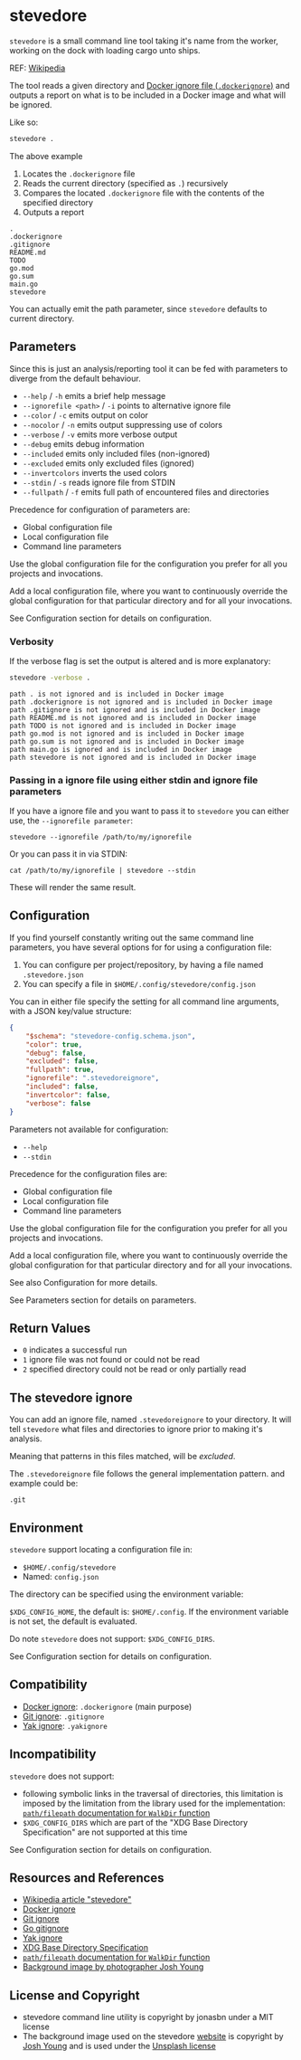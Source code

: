 # stevedore

`stevedore` is a small command line tool taking it's name from the worker, working on the dock with loading cargo unto ships.

REF: [Wikipedia][WIKIPEDIA]

The tool reads a given directory and [Docker ignore file (`.dockerignore`)][DOCKERIGNORE] and outputs a report on what is to be included in a Docker image and what will be ignored.

Like so:

```bash
stevedore .
```

The above example

1. Locates the `.dockerignore` file
2. Reads the current directory (specified as `.`) recursively
3. Compares the located `.dockerignore` file with the contents of the specified directory
4. Outputs a report

```text
.
.dockerignore
.gitignore
README.md
TODO
go.mod
go.sum
main.go
stevedore
```

You can actually emit the path parameter, since `stevedore` defaults to current directory.

## Parameters

Since this is just an analysis/reporting tool it can be fed with parameters to diverge from the default behaviour.

- `--help` / `-h` emits a brief help message
- `--ignorefile <path>` / `-i` points to alternative ignore file
- `--color` / `-c` emits output on color
- `--nocolor` / `-n` emits output suppressing use of colors
- `--verbose` / `-v` emits more verbose output
- `--debug` emits debug information
- `--included` emits only included files (non-ignored)
- `--excluded` emits only excluded files (ignored)
- `--invertcolors` inverts the used colors
- `--stdin` / `-s` reads ignore file from STDIN
- `--fullpath` / `-f` emits full path of encountered files and directories

Precedence for configuration of parameters are:

- Global configuration file
- Local configuration file
- Command line parameters

Use the global configuration file for the configuration you prefer for all you projects and invocations.

Add a local configuration file, where you want to continuously override the global configuration for that particular directory and for all your invocations.

See Configuration section for details on configuration.

### Verbosity

If the verbose flag is set the output is altered and is more explanatory:

```bash
stevedore -verbose .
```

```text
path . is not ignored and is included in Docker image
path .dockerignore is not ignored and is included in Docker image
path .gitignore is not ignored and is included in Docker image
path README.md is not ignored and is included in Docker image
path TODO is not ignored and is included in Docker image
path go.mod is not ignored and is included in Docker image
path go.sum is not ignored and is included in Docker image
path main.go is ignored and is included in Docker image
path stevedore is not ignored and is included in Docker image
```

### Passing in a ignore file using either stdin and ignore file parameters

If you have a ignore file and you want to pass it to `stevedore` you can either use, the `--ignorefile parameter`:

`stevedore --ignorefile /path/to/my/ignorefile`

Or you can pass it in via STDIN:

`cat /path/to/my/ignorefile | stevedore --stdin`

These will render the same result.

## Configuration

If you find yourself constantly writing out the same command line parameters, you have several options for for using a configuration file:

1. You can configure per project/repository, by having a file named `.stevedore.json`
2. You can specify a file in `$HOME/.config/stevedore/config.json`

You can in either file specify the setting for all command line arguments, with a JSON key/value structure:

```json
{
    "$schema": "stevedore-config.schema.json",
    "color": true,
    "debug": false,
    "excluded": false,
    "fullpath": true,
    "ignorefile": ".stevedoreignore",
    "included": false,
    "invertcolor": false,
    "verbose": false
}
```

Parameters not available for configuration:

- `--help`
- `--stdin`

Precedence for the configuration files are:

- Global configuration file
- Local configuration file
- Command line parameters

Use the global configuration file for the configuration you prefer for all you projects and invocations.

Add a local configuration file, where you want to continuously override the global configuration for that particular directory and for all your invocations.

See also Configuration for more details.

See Parameters section for details on parameters.

## Return Values

- `0` indicates a successful run
- `1` ignore file was not found or could not be read
- `2` specified directory could not be read or only partially read

## The stevedore ignore

You can add an ignore file, named `.stevedoreignore` to your directory. It will tell `stevedore` what files and directories to ignore prior to making it's analysis.

Meaning that patterns in this files matched, will be _excluded_.

The `.stevedoreignore` file follows the general implementation pattern. and example could be:

```gitignore
.git
```

## Environment

`stevedore` support locating a configuration file in:

- `$HOME/.config/stevedore`
- Named: `config.json`

The directory can be specified using the environment variable:

`$XDG_CONFIG_HOME`, the default is: `$HOME/.config`. If the environment variable is not set, the default is evaluated.

Do note `stevedore` does not support: `$XDG_CONFIG_DIRS`.

See Configuration section for details on configuration.

## Compatibility

- [Docker ignore][DOCKERIGNORE]: `.dockerignore` (main purpose)
- [Git ignore][GITIGNORE]: `.gitignore`
- [Yak ignore][YAKIGNORE]: `.yakignore`

## Incompatibility

`stevedore` does not support:

- following symbolic links in the traversal of directories, this limitation is imposed by the limitation from the library used for the implementation: [`path/filepath` documentation for `WalkDir` function](https://pkg.go.dev/path/filepath#WalkDir)
- `$XDG_CONFIG_DIRS` which are part of the "XDG Base Directory Specification" are not supported at this time

See Configuration section for details on configuration.

## Resources and References

- [Wikipedia article "stevedore"][WIKIPEDIA]
- [Docker ignore][DOCKERIGNORE]
- [Git ignore][GITIGNORE]
- [Go gitignore][GO-GITIGNORE]
- [Yak ignore][YAKIGNORE]
- [XDG Base Directory Specification](https://specifications.freedesktop.org/basedir-spec/basedir-spec-latest.html)
- [`path/filepath` documentation for `WalkDir` function](https://pkg.go.dev/path/filepath#WalkDir)
- [Background image by photographer Josh Young](https://unsplash.com/photos/Huv8EWe2Vo8)

## License and Copyright

- stevedore command line utility is copyright by jonasbn under a MIT license
- The background image used on the stevedore [website](https://jonasbn.github.io/stevedore/) is copyright by [Josh Young](https://unsplash.com/@joshalexyoung) and is used under the [Unsplash license](https://unsplash.com/license)

[WIKIPEDIA]: https://en.wikipedia.org/wiki/Stevedore
[GO-GITIGNORE]: https://pkg.go.dev/github.com/sabhiram/go-gitignore
[GITIGNORE]: https://git-scm.com/docs/gitignore
[DOCKERIGNORE]: https://docs.docker.com/engine/reference/builder/#dockerignore-file
[YAKIGNORE]: https://jonasbn.github.io/yak/

